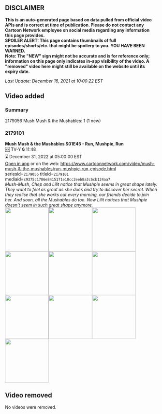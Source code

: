 ## DISCLAIMER
**This is an auto-generated page based on data pulled from official video APIs and is correct at time of publication. Please do not contact any Cartoon Network employee on social media regarding any information this page provides.**  
**SPOILER ALERT: This page contains thumbnails of full episodes/shorts/etc. that might be spoilery to you. YOU HAVE BEEN WARNED.**  
**Note: The "NEW" sign might not be accurate and is for reference only; information on this page only indicates in-app visibility of the video. A "removed" video here might still be available on the website until its expiry date.**  

_Last Update: December 16, 2021 at 10:00:22 EST_
## Video added
### Summary
2179056 Mush Mush & the Mushables: 1 (1 new)  
### 2179101
**Mush Mush & the Mushables S01E45 - Run, Mushpie, Run**  
🆕 TV-Y 🔒 11:48  
⌛ December 31, 2022 at 05:00:00 EST  
[Open in app](https://cnvideo.sercomkc.org/redirector.html?type=cnapp&seriesid=1000000000093702&titleid=2179101&mediaid=c9375c1786e8415171e18cc2eeb8a3c6cb124aa7) or on the web: https://www.cartoonnetwork.com/video/mush-mush-&-the-mushables/run-mushpie-run-episode.html  
seriesid=`2179056` titleid=`2179101` mediaid=`c9375c1786e8415171e18cc2eeb8a3c6cb124aa7`  
_Mush-Mush, Chep and Lilit notice that Mushpie seems in great shape lately. They want to feel as great as she does and try to discover her secret. When they realise that she works out every morning, our friends decide to join her. And soon, all the Mushables do too. Now Lilit notices that Mushpie doesn't seem in such great shape anymore._  
<a href="https://s3.amazonaws.com/cartoonorchestrator/2179101_001_1280x720.jpg"><img src="https://s3.amazonaws.com/cartoonorchestrator/2179101_001_640x360.jpg" height="144px" /></a><a href="https://s3.amazonaws.com/cartoonorchestrator/2179101_002_1280x720.jpg"><img src="https://s3.amazonaws.com/cartoonorchestrator/2179101_002_640x360.jpg" height="144px" /></a><a href="https://s3.amazonaws.com/cartoonorchestrator/2179101_003_1280x720.jpg"><img src="https://s3.amazonaws.com/cartoonorchestrator/2179101_003_640x360.jpg" height="144px" /></a><a href="https://s3.amazonaws.com/cartoonorchestrator/2179101_004_1280x720.jpg"><img src="https://s3.amazonaws.com/cartoonorchestrator/2179101_004_640x360.jpg" height="144px" /></a><a href="https://s3.amazonaws.com/cartoonorchestrator/2179101_005_1280x720.jpg"><img src="https://s3.amazonaws.com/cartoonorchestrator/2179101_005_640x360.jpg" height="144px" /></a><a href="https://s3.amazonaws.com/cartoonorchestrator/2179101_006_1280x720.jpg"><img src="https://s3.amazonaws.com/cartoonorchestrator/2179101_006_640x360.jpg" height="144px" /></a><a href="https://s3.amazonaws.com/cartoonorchestrator/2179101_007_1280x720.jpg"><img src="https://s3.amazonaws.com/cartoonorchestrator/2179101_007_640x360.jpg" height="144px" /></a><a href="https://s3.amazonaws.com/cartoonorchestrator/2179101_008_1280x720.jpg"><img src="https://s3.amazonaws.com/cartoonorchestrator/2179101_008_640x360.jpg" height="144px" /></a><a href="https://s3.amazonaws.com/cartoonorchestrator/2179101_009_1280x720.jpg"><img src="https://s3.amazonaws.com/cartoonorchestrator/2179101_009_640x360.jpg" height="144px" /></a><a href="https://s3.amazonaws.com/cartoonorchestrator/2179101_010_1280x720.jpg"><img src="https://s3.amazonaws.com/cartoonorchestrator/2179101_010_640x360.jpg" height="144px" /></a>
## Video removed
No videos were removed.  
